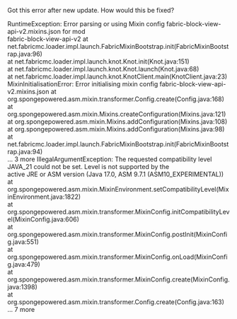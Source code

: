 Got this error after new update. How would this be fixed?

<html>RuntimeException: Error parsing or using Mixin config fabric-block-view-api-v2.mixins.json for mod<br>fabric-block-view-api-v2</html>
<html>at net.fabricmc.loader.impl.launch.FabricMixinBootstrap.init(FabricMixinBootstrap.java:96)<br>at net.fabricmc.loader.impl.launch.knot.Knot.init(Knot.java:151)<br>at net.fabricmc.loader.impl.launch.knot.Knot.launch(Knot.java:68)<br>at net.fabricmc.loader.impl.launch.knot.KnotClient.main(KnotClient.java:23)</html>
MixinInitialisationError: Error initialising mixin config fabric-block-view-api-v2.mixins.json
<html>at org.spongepowered.asm.mixin.transformer.Config.create(Config.java:168)<br>at org.spongepowered.asm.mixin.Mixins.createConfiguration(Mixins.java:121)<br>at org.spongepowered.asm.mixin.Mixins.addConfiguration(Mixins.java:108)<br>at org.spongepowered.asm.mixin.Mixins.addConfiguration(Mixins.java:98)<br>at net.fabricmc.loader.impl.launch.FabricMixinBootstrap.init(FabricMixinBootstrap.java:94)<br>... 3 more</html>
<html>IllegalArgumentException: The requested compatibility level JAVA_21 could not be set. Level is not supported by the<br>active JRE or ASM version (Java 17.0, ASM 9.7.1 (ASM10_EXPERIMENTAL))</html>
<html>at org.spongepowered.asm.mixin.MixinEnvironment.setCompatibilityLevel(MixinEnvironment.java:1822)<br>at org.spongepowered.asm.mixin.transformer.MixinConfig.initCompatibilityLevel(MixinConfig.java:606)<br>at org.spongepowered.asm.mixin.transformer.MixinConfig.postInit(MixinConfig.java:551)<br>at org.spongepowered.asm.mixin.transformer.MixinConfig.onLoad(MixinConfig.java:479)<br>at org.spongepowered.asm.mixin.transformer.MixinConfig.create(MixinConfig.java:1398)<br>at org.spongepowered.asm.mixin.transformer.Config.create(Config.java:163)<br>... 7 more</html>
